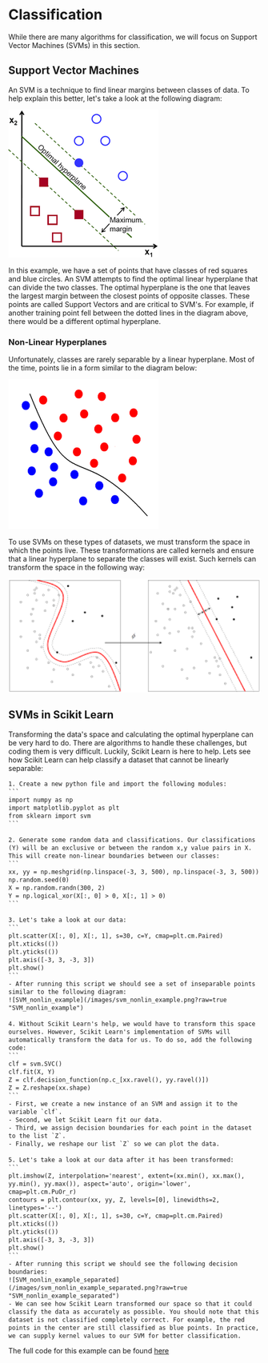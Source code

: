 # Classification

While there are many algorithms for classification, we will focus on Support Vector Machines (SVMs) in this section.

## Support Vector Machines
An SVM is a technique to find linear margins between classes of data. To help explain this better, let's take a look at the following diagram:

![SVM](/images/svm.png?raw=true "SVM")

In this example, we have a set of points that have classes of red squares and blue circles. An SVM attempts to find the optimal linear hyperplane that can divide the two classes. The optimal hyperplane is the one that leaves the largest margin between the closest points of opposite classes. These points are called Support Vectors and are critical to SVM's. For example, if another training point fell between the dotted lines in the diagram above, there would be a different optimal hyperplane.

### Non-Linear Hyperplanes
Unfortunately, classes are rarely separable by a linear hyperplane. Most of the time, points lie in a form similar to the diagram below:

![SVM_nonlin](/images/svm_nonlin.gif?raw=true "SVM_nonlin")

To use SVMs on these types of datasets, we must transform the space in which the points live. These transformations are called kernels and ensure that a linear hyperplane to separate the classes will exist. Such kernels can transform the space in the following way:

<img src="/images/svm_kernel.png" width="700"/>

## SVMs in Scikit Learn
Transforming the data's space and calculating the optimal hyperplane can be very hard to do. There are algorithms to handle these challenges, but coding them is very difficult. Luckily, Scikit Learn is here to help. Lets see how Scikit Learn can help classify a dataset that cannot be linearly separable:

	1. Create a new python file and import the following modules:
	```
	import numpy as np
	import matplotlib.pyplot as plt
	from sklearn import svm
	```

	2. Generate some random data and classifications. Our classifications (Y) will be an exclusive or between the random x,y value pairs in X. This will create non-linear boundaries between our classes:
	```
	xx, yy = np.meshgrid(np.linspace(-3, 3, 500), np.linspace(-3, 3, 500))
	np.random.seed(0)
	X = np.random.randn(300, 2)
	Y = np.logical_xor(X[:, 0] > 0, X[:, 1] > 0)
	```

	3. Let's take a look at our data:
	```
	plt.scatter(X[:, 0], X[:, 1], s=30, c=Y, cmap=plt.cm.Paired)
	plt.xticks(())
	plt.yticks(())
	plt.axis([-3, 3, -3, 3])
	plt.show()
	```
	- After running this script we should see a set of inseparable points similar to the following diagram:
	![SVM_nonlin_example](/images/svm_nonlin_example.png?raw=true "SVM_nonlin_example")

	4. Without Scikit Learn's help, we would have to transform this space ourselves. However, Scikit Learn's implementation of SVMs will automatically transform the data for us. To do so, add the following code:
	```
	clf = svm.SVC()
	clf.fit(X, Y)
	Z = clf.decision_function(np.c_[xx.ravel(), yy.ravel()])
	Z = Z.reshape(xx.shape)
	```
	- First, we create a new instance of an SVM and assign it to the variable `clf`.
	- Second, we let Scikit Learn fit our data.
	- Third, we assign decision boundaries for each point in the dataset to the list `Z`.
	- Finally, we reshape our list `Z` so we can plot the data.

	5. Let's take a look at our data after it has been transformed:
	```
	plt.imshow(Z, interpolation='nearest', extent=(xx.min(), xx.max(), yy.min(), yy.max()), aspect='auto', origin='lower', cmap=plt.cm.PuOr_r)
	contours = plt.contour(xx, yy, Z, levels=[0], linewidths=2, linetypes='--')
	plt.scatter(X[:, 0], X[:, 1], s=30, c=Y, cmap=plt.cm.Paired)
	plt.xticks(())
	plt.yticks(())
	plt.axis([-3, 3, -3, 3])
	plt.show()
	```
	- After running this script we should see the following decision boundaries:
	![SVM_nonlin_example_separated](/images/svm_nonlin_example_separated.png?raw=true "SVM_nonlin_example_separated")
	- We can see how Scikit Learn transformed our space so that it could classify the data as accurately as possible. You should note that this dataset is not classified completely correct. For example, the red points in the center are still classified as blue points. In practice, we can supply kernel values to our SVM for better classification.

The full code for this example can be found [here](https://github.com/rpcrimi/Scikit_Learn/blob/master/code/nonlin_svm.py)



